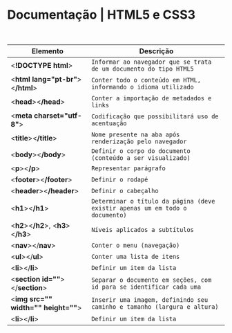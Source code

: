# Documentação | HTML5 e CSS3

</br>

|Elemento             |Descrição              
|---------------------|-------------------------------------------
|<**!DOCTYPE  html**> |`Informar ao navegador que se trata de um documento do tipo HTML5`
|<**html lang="pt-br"**><**/html**>|`Conter todo o conteúdo em HTML, informando o idioma utilizado`
|<**head**><**/head**>|`Conter a importação de metadados e links`
|<**meta charset="utf-8"**>|`Codificação que possibilitará uso de acentuação`
|<**title**><**/title**>       |`Nome presente na aba após renderização pelo navegador`
|<**body**><**/body**>         |`Definir o corpo do documento (conteúdo a ser visualizado)`
|<**p**><**/p**>               |`Representar parágrafo`
|<**footer**><**/footer**>     |`Definir o rodapé`
|<**header**><**/header**>     |`Definir o cabeçalho`
|<**h1**><**/h1**>             |`Determinar o título da página (deve existir apenas um em todo o documento)`
|<**h2**><**/h2**>, <**h3**><**/h3**>|`Níveis aplicados a subtítulos`
|<**nav**></**nav**>           |`Conter o menu (navegação)`
|<**ul**></**ul**>             |`Conter uma lista de itens`
|<**li**></**li**>             |`Definir um item da lista`
|<**section id=""**></**section**>|`Separar o documento em seções, com id para se identificar cada uma`
|<**img src="" width="" height=""**>|`Inserir uma imagem, definindo seu caminho e tamanho (largura e altura)`
|<**li**></**li**>             |`Definir um item da lista`
